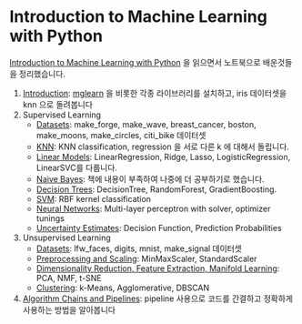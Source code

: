 # Introduction to Machine Learning with Python

[Introduction to Machine Learning with Python](https://github.com/amueller/introduction_to_ml_with_python) 을 읽으면서 노트북으로 배운것들을 정리했습니다.
1. [Introduction](notebooks/01-introduction.ipynb): [mglearn](https://github.com/amueller/introduction_to_ml_with_python/tree/master/mglearn) 을 비롯한 각종 라이브러리를 설치하고, iris 데이터셋을 knn 으로 돌려봅니다
2. Supervised Learning
    - [Datasets](notebooks/02-datasets.ipynb): make_forge, make_wave, breast_cancer, boston, make_moons, make_circles, citi_bike 데이터셋
    - [KNN](notebooks/02-knn.ipynb): KNN classification, regression 을 서로 다른 k 에 대해서 돌립니다.
    - [Linear Models](notebooks/02-linear-models.ipynb): LinearRegression, Ridge, Lasso, LogisticRegression, LinearSVC를 다룹니다.
    - [Naive Bayes](notebooks/02-naive-bayes.ipynb): 책에 내용이 부족하여 나중에 더 공부하기로 했습니다. 
    - [Decision Trees](notebooks/02-decision-tree.ipynb): DecisionTree, RandomForest, GradientBoosting.
    - [SVM](notebooks/02-svm.ipynb): RBF kernel classification
    - [Neural Networks](notebooks/02-neural-networks.ipynb): Multi-layer perceptron with solver, optimizer tunings
    - [Uncertainty Estimates](notebooks/02-uncertainty-estimates.ipynb): Decision Function, Prediction Probabilities
3. Unsupervised Learning
    - [Datasets](notebooks/03-datasets.ipynb): lfw_faces, digits, mnist, make_signal 데이터셋
    - [Preprocessing and Scaling](notebooks/03-preprocessing-and-scaling.ipynb): MinMaxScaler, StandardScaler
    - [Dimensionality Reduction, Feature Extraction, Manifold Learning](notebooks/03-dimensionality-reduction.ipynb): PCA, NMF, t-SNE
    - [Clustering](notebooks/03-clustering.ipynb): k-Means, Agglomerative, DBSCAN
6. [Algorithm Chains and Pipelines](notebooks/06-algorithm-chains-and-pipelines.ipynb): pipeline 사용으로 코드를 간결하고 정확하게 사용하는 방법을 알아봅니다